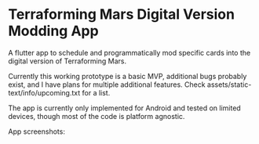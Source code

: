 # Terraforming Mars Digital Version Modding App
A flutter app to schedule and programmatically mod specific cards into the digital version of Terraforming Mars.

Currently this working prototype is a basic MVP, additional bugs probably exist, and I have plans for multiple additional features. Check assets/static-text/info/upcoming.txt for a list.

The app is currently only implemented for Android and tested on limited devices, though most of the code is platform agnostic.

App screenshots:
